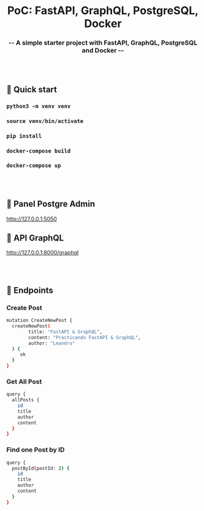 <h1 align="center">
  PoC: FastAPI, GraphQL, PostgreSQL, Docker
</h1>

<h3 align="center">
  -- A simple starter project with FastAPI, GraphQL, PostgreSQL and Docker --
</h3>

<br/><br/>

## 🚀 Quick start

### `python3 -m venv venv`

### `source venv/bin/activate`

### `pip install`

### `docker-compose build`

### `docker-compose up`

<br/><br/>

## 🚀 Panel Postgre Admin
http://127.0.0.1:5050

## 🚀 API GraphQL
http://127.0.0.1:8000/graphql

<br/><br/>

## 🚀 Endpoints

### Create Post
```bash
mutation CreateNewPost {
  createNewPost(
    	title: "FastAPI & GraphQL", 
    	content: "Practicando FastAPI & GraphQL",
    	author: "Leandro"
  ) {
     ok
  }
}
```
### Get All Post
```bash
query {
  allPosts {
    id
    title
    author
    content
  }
}
```
### Find one Post by ID
```bash
query {
  postById(postId: 2) {
    id
    title
    author
    content
  }
}
```
